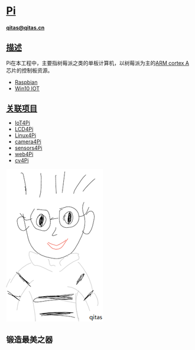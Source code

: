 ﻿# [Pi](https://github.com/qitas/Pi) 

#### qitas@qitas.cn

## [描述](https://github.com/qitas/Pi/wiki) 

Pi在本工程中，主要指树莓派之类的单板计算机，以树莓派为主的[ARM cortex A](https://github.com/sochub/CA)芯片的控制板资源。

- [Raspbian](https://www.raspberrypi.org/downloads/raspbian/)
- [Win10 IOT](https://developer.microsoft.com/en-us/windows/iot)

## [关联项目](https://github.com/qitas/Pi)

- [IoT4Pi](https://github.com/Qitas/IoT4Pi)
- [LCD4Pi](https://github.com/Qitas/LCD4Pi)
- [Linux4Pi](https://github.com/Qitas/Linux4Pi)
- [camera4Pi](https://github.com/Qitas/camera4Pi)
- [sensors4Pi](https://github.com/Qitas/sensors4Pi)
- [web4Pi](https://github.com/Qitas/web4Pi)
- [cv4Pi](https://github.com/Qitas/cv4Pi)


[![sites](qitas/qitas.png)](http://www.qitas.cn)
## 锻造最美之器
